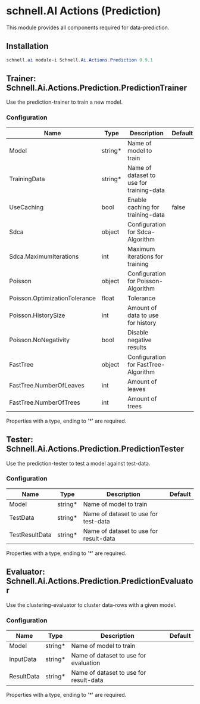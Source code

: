 # schnell.AI Actions (Prediction)

This module provides all components required for data-prediction.


## Installation
``` powershell
schnell.ai module-i Schnell.Ai.Actions.Prediction 0.9.1
```

## Trainer: Schnell.Ai.Actions.Prediction.PredictionTrainer

Use the prediction-trainer to train a new model.

### Configuration

| Name                          | Type    | Description                              | Default |
|-------------------------------|---------|------------------------------------------|---------|
| Model                         | string* | Name of model to train                   |         |
| TrainingData                  | string* | Name of dataset to use for training-data |         |
| UseCaching                    | bool    | Enable caching for training-data         | false   |
| Sdca                          | object  | Configuration for Sdca-Algorithm         |         |
| Sdca.MaximumIterations        | int     | Maximum iterations for training          |         |
| Poisson                       | object  | Configuration for Poisson-Algorithm      |         |
| Poisson.OptimizationTolerance | float   | Tolerance                                |         |
| Poisson.HistorySize           | int     | Amount of data to use for history        |         |
| Poisson.NoNegativity          | bool    | Disable negative results                 |         |
| FastTree                      | object  | Configuration for FastTree-Algorithm     |         |
| FastTree.NumberOfLeaves       | int     | Amount of leaves                         |         |
| FastTree.NumberOfTrees        | int     | Amount of trees                          |         |

Properties with a type, ending to '*' are required.

## Tester: Schnell.Ai.Actions.Prediction.PredictionTester

Use the prediction-tester to test a model against test-data.

### Configuration

| Name           | Type    | Description                            | Default |
|----------------|---------|----------------------------------------|---------|
| Model          | string* | Name of model to train                 |         |
| TestData       | string* | Name of dataset to use for test-data   |         |
| TestResultData | string* | Name of dataset to use for result-data |         |

Properties with a type, ending to '*' are required.

## Evaluator: Schnell.Ai.Actions.Prediction.PredictionEvaluator

Use the clustering-evaluator to cluster data-rows with a given model.

### Configuration

| Name       | Type    | Description                            | Default |
|------------|---------|----------------------------------------|---------|
| Model      | string* | Name of model to train                 |         |
| InputData  | string* | Name of dataset to use for evaluation  |         |
| ResultData | string* | Name of dataset to use for result-data |         |

Properties with a type, ending to '*' are required.